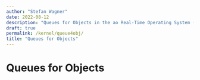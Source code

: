 ```yaml
---
author: "Stefan Wagner"
date: 2022-08-12
description: "Queues for Objects in the ao Real-Time Operating System (RTOS)."
draft: true
permalink: /kernel/queue4obj/
title: "Queues for Objects"
---
```


# Queues for Objects
